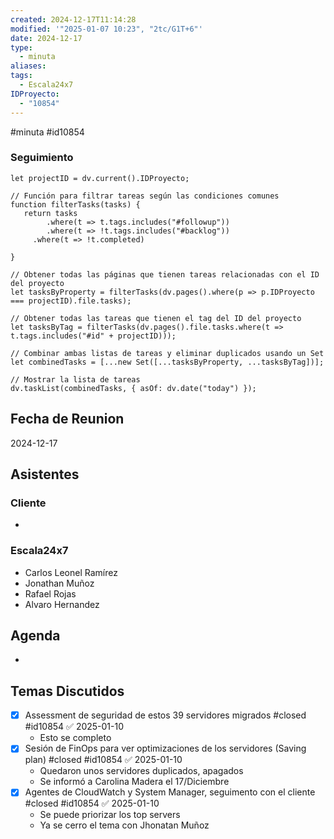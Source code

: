 ```yaml
---
created: 2024-12-17T11:14:28
modified: '"2025-01-07 10:23", "2tc/G1T+6"'
date: 2024-12-17
type:
  - minuta
aliases: 
tags:
  - Escala24x7
IDProyecto:
  - "10854"
---
```


#minuta 
#id10854

### Seguimiento

```dataviewjs
let projectID = dv.current().IDProyecto;

// Función para filtrar tareas según las condiciones comunes
function filterTasks(tasks) {
   return tasks
        .where(t => t.tags.includes("#followup"))
        .where(t => !t.tags.includes("#backlog"))
     .where(t => !t.completed)
        
}

// Obtener todas las páginas que tienen tareas relacionadas con el ID del proyecto
let tasksByProperty = filterTasks(dv.pages().where(p => p.IDProyecto === projectID).file.tasks);

// Obtener todas las tareas que tienen el tag del ID del proyecto
let tasksByTag = filterTasks(dv.pages().file.tasks.where(t => t.tags.includes("#id" + projectID)));

// Combinar ambas listas de tareas y eliminar duplicados usando un Set
let combinedTasks = [...new Set([...tasksByProperty, ...tasksByTag])];

// Mostrar la lista de tareas
dv.taskList(combinedTasks, { asOf: dv.date("today") });
 ```
## Fecha de Reunion
2024-12-17

## Asistentes

### Cliente
* 
### Escala24x7
- Carlos Leonel Ramírez
- Jonathan Muñoz
- Rafael Rojas
- Alvaro Hernandez

## Agenda
* 
## Temas Discutidos
- [x] Assessment de seguridad de estos 39 servidores migrados #closed #id10854 ✅ 2025-01-10
	- Esto se completo
- [x] Sesión de FinOps para ver optimizaciones de los servidores (Saving plan) #closed #id10854 ✅ 2025-01-10
	- Quedaron unos servidores duplicados, apagados 
	- Se informó a Carolina Madera el 17/Diciembre
- [x] Agentes de CloudWatch y System Manager, seguimento con el cliente #closed #id10854 ✅ 2025-01-10
	- Se puede priorizar los top servers
	- Ya se cerro el tema con Jhonatan Muñoz
